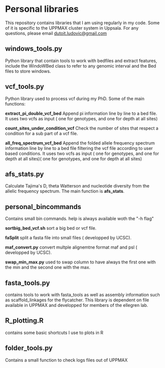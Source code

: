 # Personal libraries

This repository contains libraries that I am using regularly in my code. 
Some of it is specific to the UPPMAX cluster system in Uppsala.
For any questions, please email dutoit.ludovic@gmail.com


## windows_tools.py

Python library that contain tools to work with bedfiles and extract features, include the WindoWBed class to refer to any genomic interval and the Bed files to store windows.


## vcf_tools.py
Python library used to process vcf during my PhD. Some of the main functions:

**extract_pi_double_vcf_bed**
Append pi information line by line to a bed file. It uses two vcfs as input ( one for genotypes, and one for depth at all sites)

**count_sites_under_condition_vcf**
Check the number of sites that respect a condition for a sub part of a vcf file.

**all_freq_spectrum_vcf_bed**
Append the folded allele frequency spectrum information line by line to a bed file filtering the vcf file according to user based conditions. It uses two vcfs as input ( one for genotypes, and one for depth at all sites)( one for genotypes, and one for depth at all sites)



## afs_stats.py

Calculate Tajima's D, theta Watterson and nucleotide diversity from the allelic frequency spectrum. The main function is **afs_stats**.

## personal_bincommands
Contains small bin commands. help is always available woth the "-h flag"

**sortbig_bed_vcf.sh** sort a big bed or vcf file.

**faSplit**  split a fasta file into small files ( developped by UCSC).

**maf_convert.py**  convert multple alignemtne format maf and psl ( developped by UCSC).

**swap_min_max.py**  used to swap column to have always the first one with the min and the second one with the max.


## fasta_tools.py

contains tools to work with fasta_tools as well as assembly information such as scaffold_linkages for the flycatcher. This library is dependent on file available in UPPMAX and developped for members of the ellegren lab.

## R_plotting.R
contains some basic shortcuts I use to plots in R

## folder_tools.py

Contains a small function to  check logs files out of UPPMAX



